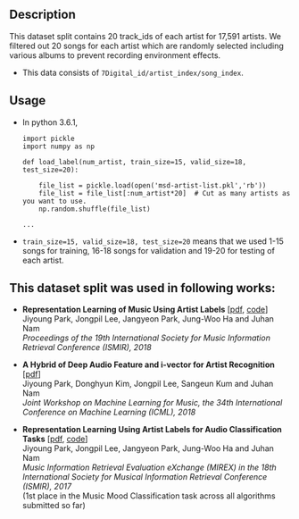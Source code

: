 ## Description
This dataset split contains 20 track_ids of each artist for 17,591 artists. We filtered out 20 songs for each
artist which are randomly selected including various albums to prevent recording environment effects.
- This data consists of `7Digital_id/artist_index/song_index`.

## Usage
- In python 3.6.1,
  ```
  import pickle
  import numpy as np

  def load_label(num_artist, train_size=15, valid_size=18, test_size=20):

      file_list = pickle.load(open('msd-artist-list.pkl','rb'))
      file_list = file_list[:num_artist*20]  # Cut as many artists as you want to use.
      np.random.shuffle(file_list)

  ... 
  ```
- `train_size=15, valid_size=18, test_size=20` means that we used 1-15 songs for training, 16-18 songs for validation and 19-20 for testing of each artist.

## This dataset split was used in following works:
- **Representation Learning of Music Using Artist Labels** [[pdf](https://arxiv.org/abs/1710.06648), [code](https://github.com/jongpillee/ismir2018-artist)]  
  Jiyoung Park, Jongpil Lee, Jangyeon Park, Jung-Woo Ha and Juhan Nam  
  _Proceedings of the 19th International Society for Music Information Retrieval Conference (ISMIR), 2018_

- **A Hybrid of Deep Audio Feature and i-vector for Artist Recognition** [[pdf](https://docs.google.com/viewer?a=v&pid=sites&srcid=ZGVmYXVsdGRvbWFpbnxmYWltbXVzaWMyMDE4fGd4OjVhYWZlOWVhMmZjYzUwYTI)]  
Jiyoung Park, Donghyun Kim, Jongpil Lee, Sangeun Kum and Juhan Nam  
_Joint Workshop on Machine Learning for Music, the 34th International Conference on Machine Learning (ICML), 2018_

- **Representation Learning Using Artist Labels for Audio Classification Tasks** [[pdf](http://www.music-ir.org/mirex/abstracts/2017/PLNPH1.pdf), [code](https://github.com/jiyoungpark527/MIREX_2017_music_classification)]  
Jiyoung Park, Jongpil Lee, Jangyeon Park, Jung-Woo Ha and Juhan Nam  
_Music Information Retrieval Evaluation eXchange (MIREX) in the 18th International Society for Musical Information Retrieval Conference (ISMIR), 2017_  
(1st place in the Music Mood Classification task across all algorithms submitted so far) 
